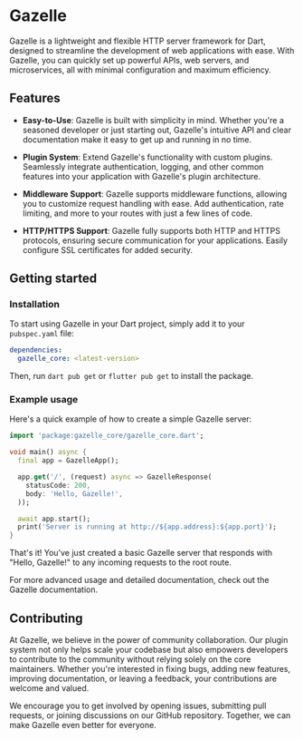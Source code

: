 # Gazelle

Gazelle is a lightweight and flexible HTTP server framework for Dart,
designed to streamline the development of web applications with ease.
With Gazelle, you can quickly set up powerful APIs, web servers, and
microservices, all with minimal configuration and maximum efficiency.

## Features

 - **Easy-to-Use**: Gazelle is built with simplicity in mind.
 Whether you're a seasoned developer or just starting out, Gazelle's intuitive
 API and clear documentation make it easy to get up and running in no time.

 - **Plugin System**: Extend Gazelle's functionality with custom plugins.
 Seamlessly integrate authentication, logging, and other common features into
 your application with Gazelle's plugin architecture.

 - **Middleware Support**: Gazelle supports middleware functions, allowing you to
 customize request handling with ease.
 Add authentication, rate limiting, and more to your routes with just a
 few lines of code.

 - **HTTP/HTTPS Support**: Gazelle fully supports both HTTP and HTTPS protocols,
 ensuring secure communication for your applications.
 Easily configure SSL certificates for added security.

## Getting started

### Installation

To start using Gazelle in your Dart project, simply add it to your `pubspec.yaml` file:
```yaml
dependencies:
  gazelle_core: <latest-version> 
```
Then, run `dart pub get` or `flutter pub get` to install the package.

### Example usage

Here's a quick example of how to create a simple Gazelle server:
```dart
import 'package:gazelle_core/gazelle_core.dart';

void main() async {
  final app = GazelleApp();

  app.get('/', (request) async => GazelleResponse(
    statusCode: 200,
    body: 'Hello, Gazelle!',
  ));

  await app.start();
  print('Server is running at http://${app.address}:${app.port}');
}
```
That's it! You've just created a basic Gazelle server that responds with "Hello, Gazelle!"
to any incoming requests to the root route.

For more advanced usage and detailed documentation, check out the Gazelle documentation.

## Contributing 

At Gazelle, we believe in the power of community collaboration.
Our plugin system not only helps scale your codebase but also empowers developers to
contribute to the community without relying solely on the core maintainers.
Whether you're interested in fixing bugs, adding new features, improving documentation, or leaving a feedback,
your contributions are welcome and valued.

We encourage you to get involved by opening issues, submitting pull requests,
or joining discussions on our GitHub repository.
Together, we can make Gazelle even better for everyone.
